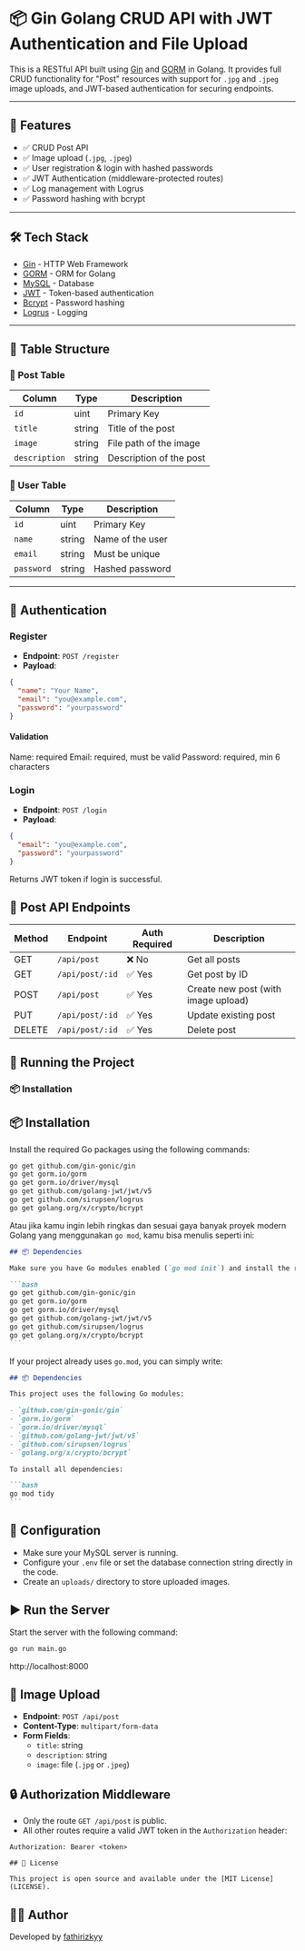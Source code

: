 # 📦 Gin Golang CRUD API with JWT Authentication and File Upload

This is a RESTful API built using [Gin](https://github.com/gin-gonic/gin) and [GORM](https://gorm.io/) in Golang. It provides full CRUD functionality for "Post" resources with support for `.jpg` and `.jpeg` image uploads, and JWT-based authentication for securing endpoints.

---

## 🧱 Features

- ✅ CRUD Post API
- ✅ Image upload (`.jpg`, `.jpeg`)
- ✅ User registration & login with hashed passwords
- ✅ JWT Authentication (middleware-protected routes)
- ✅ Log management with Logrus
- ✅ Password hashing with bcrypt

---

## 🛠️ Tech Stack

- [Gin](https://github.com/gin-gonic/gin) - HTTP Web Framework
- [GORM](https://gorm.io/) - ORM for Golang
- [MySQL](https://www.mysql.com/) - Database
- [JWT](https://github.com/golang-jwt/jwt) - Token-based authentication
- [Bcrypt](https://pkg.go.dev/golang.org/x/crypto/bcrypt) - Password hashing
- [Logrus](https://github.com/sirupsen/logrus) - Logging

---

## 🧩 Table Structure

### 📌 Post Table

| Column        | Type   | Description             |
| ------------- | ------ | ----------------------- |
| `id`          | uint   | Primary Key             |
| `title`       | string | Title of the post       |
| `image`       | string | File path of the image  |
| `description` | string | Description of the post |

### 📌 User Table

| Column     | Type   | Description      |
| ---------- | ------ | ---------------- |
| `id`       | uint   | Primary Key      |
| `name`     | string | Name of the user |
| `email`    | string | Must be unique   |
| `password` | string | Hashed password  |

---

## 🔐 Authentication

### Register

- **Endpoint**: `POST /register`
- **Payload**:

```json
{
  "name": "Your Name",
  "email": "you@example.com",
  "password": "yourpassword"
}
```

#### Validation

Name: required
Email: required, must be valid
Password: required, min 6 characters

### Login

- **Endpoint**: `POST /login`
- **Payload**:

```json
{
  "email": "you@example.com",
  "password": "yourpassword"
}
```

Returns JWT token if login is successful.

## 📘 Post API Endpoints

| Method | Endpoint        | Auth Required | Description                         |
| ------ | --------------- | ------------- | ----------------------------------- |
| GET    | `/api/post`     | ❌ No         | Get all posts                       |
| GET    | `/api/post/:id` | ✅ Yes        | Get post by ID                      |
| POST   | `/api/post`     | ✅ Yes        | Create new post (with image upload) |
| PUT    | `/api/post/:id` | ✅ Yes        | Update existing post                |
| DELETE | `/api/post/:id` | ✅ Yes        | Delete post                         |

## 🚀 Running the Project

### 📦 Installation

## 📦 Installation

Install the required Go packages using the following commands:

```bash
go get github.com/gin-gonic/gin
go get gorm.io/gorm
go get gorm.io/driver/mysql
go get github.com/golang-jwt/jwt/v5
go get github.com/sirupsen/logrus
go get golang.org/x/crypto/bcrypt
```

Atau jika kamu ingin lebih ringkas dan sesuai gaya banyak proyek modern Golang yang menggunakan `go mod`, kamu bisa menulis seperti ini:

````markdown
## 📦 Dependencies

Make sure you have Go modules enabled (`go mod init`) and install the required packages:

```bash
go get github.com/gin-gonic/gin
go get gorm.io/gorm
go get gorm.io/driver/mysql
go get github.com/golang-jwt/jwt/v5
go get github.com/sirupsen/logrus
go get golang.org/x/crypto/bcrypt
```
````

If your project already uses `go.mod`, you can simply write:

````markdown
## 📦 Dependencies

This project uses the following Go modules:

- `github.com/gin-gonic/gin`
- `gorm.io/gorm`
- `gorm.io/driver/mysql`
- `github.com/golang-jwt/jwt/v5`
- `github.com/sirupsen/logrus`
- `golang.org/x/crypto/bcrypt`

To install all dependencies:

```bash
go mod tidy
```
````

## 🔧 Configuration

- Make sure your MySQL server is running.
- Configure your `.env` file or set the database connection string directly in the code.
- Create an `uploads/` directory to store uploaded images.

## ▶️ Run the Server

Start the server with the following command:

```bash
go run main.go
```

http://localhost:8000

## 📁 Image Upload

- **Endpoint**: `POST /api/post`
- **Content-Type**: `multipart/form-data`
- **Form Fields**:
  - `title`: string
  - `description`: string
  - `image`: file (`.jpg` or `.jpeg`)

## 🔒 Authorization Middleware

- Only the route `GET /api/post` is public.
- All other routes require a valid JWT token in the `Authorization` header:

```http
Authorization: Bearer <token>

## 📜 License

This project is open source and available under the [MIT License](LICENSE).

```

## 🙋‍♂️ Author

Developed by [fathirizkyy](https://github.com/fathirizkyy)
